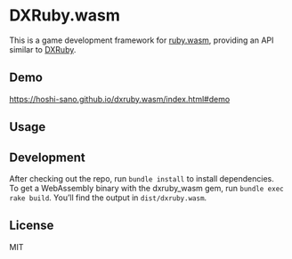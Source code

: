 # DXRuby.wasm

This is a game development framework for [ruby.wasm](https://github.com/ruby/ruby.wasm/),
providing an API similar to [DXRuby](https://mirichi.github.io/dxruby-doc/).

## Demo

https://hoshi-sano.github.io/dxruby.wasm/index.html#demo

## Usage

## Development

After checking out the repo, run `bundle install` to install dependencies.  
To get a WebAssembly binary with the dxruby_wasm gem, run `bundle exec rake build`. You’ll find the output in `dist/dxruby.wasm`.

## License

MIT
